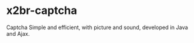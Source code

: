 x2br-captcha
============

Captcha Simple and efficient, with picture and sound, developed in Java and Ajax.